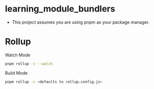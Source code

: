# learning_module_bundlers

- This project assumes you are using pnpm as your package manager.

# Rollup

Watch Mode
```bash
pnpm rollup -c --watch
```

Build Mode
```bash
pnpm rollup -c <defaults to rollup.config.js>
```